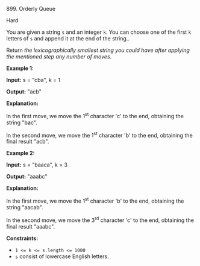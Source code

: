 899\. Orderly Queue

Hard

You are given a string `s` and an integer `k`. You can choose one of the first `k` letters of `s` and append it at the end of the string..

Return _the lexicographically smallest string you could have after applying the mentioned step any number of moves_.

**Example 1:**

**Input:** s = "cba", k = 1

**Output:** "acb"

**Explanation:**

In the first move, we move the 1<sup>st</sup> character 'c' to the end, obtaining the string "bac".

In the second move, we move the 1<sup>st</sup> character 'b' to the end, obtaining the final result "acb". 

**Example 2:**

**Input:** s = "baaca", k = 3

**Output:** "aaabc"

**Explanation:**

In the first move, we move the 1<sup>st</sup> character 'b' to the end, obtaining the string "aacab".

In the second move, we move the 3<sup>rd</sup> character 'c' to the end, obtaining the final result "aaabc". 

**Constraints:**

*   `1 <= k <= s.length <= 1000`
*   `s` consist of lowercase English letters.